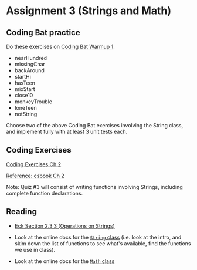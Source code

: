 # Assignment 3 (Strings and Math)


## Coding Bat practice

Do these exercises on [Coding Bat Warmup 1](http://codingbat.com/java/Warmup-1).

* nearHundred 
* missingChar 
* backAround 
* startHi 
* hasTeen
* mixStart 
* close10 
* monkeyTrouble 
* loneTeen 
* notString

Choose two of the above Coding Bat exercises involving the String
class, and implement fully with at least 3 unit tests each.  


## Coding Exercises

[Coding Exercises Ch 2](https://dkessner.github.io/csbook/java/coding-exercises-strings-and-math.html)

[Reference: csbook Ch 2](https://dkessner.github.io/csbook/java/strings-and-math.html)


Note: Quiz #3 will consist of writing functions involving
Strings, including complete function declarations.


## Reading

* [Eck Section 2.3.3 (Operations on Strings)](http://math.hws.edu/javanotes/c2/s3.html#basics.3.3) 

* Look at the online docs for the 
  [`String` class](https://docs.oracle.com/en/java/javase/11/docs/api/java.base/java/lang/String.html)
  (i.e. look at the intro, and skim down the list of functions to see what's
  available, find the functions we use in class).

* Look at the online docs for the 
  [`Math` class](https://docs.oracle.com/en/java/javase/11/docs/api/java.base/java/lang/Math.html)


